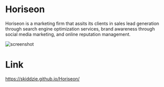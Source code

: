 # Horiseon

Horiseon is a marketing firm that assits its clients in sales lead generation through search engine optimization services, brand awareness through social media marketing, and online reputation management. 

![screenshot](https://i.imgur.com/pRBY9Ya.png)

# Link
https://skiddzie.github.io/Horiseon/
